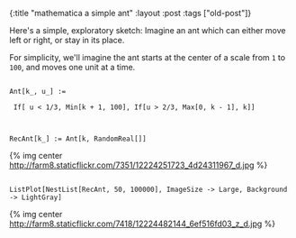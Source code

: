 {:title "mathematica a simple ant"
:layout :post
 :tags ["old-post"]}



Here's a simple, exploratory sketch: Imagine an ant which can either move left or right, or stay in its place.



For simplicity, we'll imagine the ant starts at the center of a scale from `1` to `100`, and moves one unit at a time.



```

Ant[k_, u_] := 

 If[ u < 1/3, Min[k + 1, 100], If[u > 2/3, Max[0, k - 1], k]]



RecAnt[k_] := Ant[k, RandomReal[]]

```

 

 {% img center http://farm8.staticflickr.com/7351/12224251723_4d24311967_d.jpg %}

 

 ```

 ListPlot[NestList[RecAnt, 50, 100000], ImageSize -> Large, Background -> LightGray]

 ```

 

 {% img center http://farm8.staticflickr.com/7418/12224482144_6ef516fd03_z_d.jpg %}
